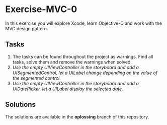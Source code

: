 # Exercise-MVC-0

In this exercise you will explore Xcode, learn Objective-C and work with the MVC design pattern.

## Tasks
1. The tasks can be found throughout the project as warnings. Find all tasks, solve them and remove the warnings when solved.
2. _Use the empty UIViewController in the storyboard and add a UISegmentedControl, let a UILabel change depending on the value of the segmented control._
3. _Use the empty UIViewController in the storyboard and add a UIDatePicker, let a UILabel display the selected date._

## Solutions
The solutions are available in the **oplossing** branch of this repository.

